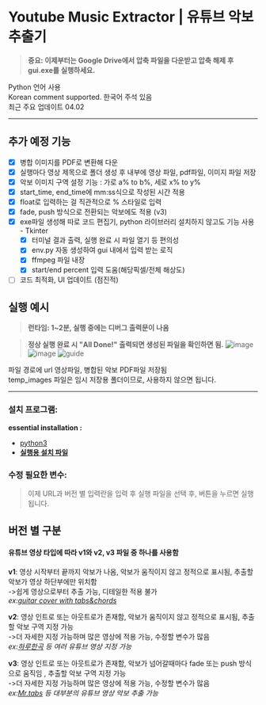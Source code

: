 # Youtube Music Extractor | 유튜브 악보 추출기

> **중요: 이제부터는 Google Drive에서 압축 파일을 다운받고 압축 해제 후 gui.exe를 실행하세요.**

Python 언어 사용  
Korean comment supported. 한국어 주석 있음  
최근 주요 업데이트 04.02

***

## 추가 예정 기능

- [X] 병합 이미지를 PDF로 변환해 다운
- [X] 실행마다 영상 제목으로 폴더 생성 후 내부에 영상 파일, pdf파일, 이미지 파일 저장
- [X] 악보 이미지 구역 설정 기능 : 가로 a% to b%, 세로 x% to y%
- [X] start_time, end_time에 mm:ss식으로 작성된 시간 적용
- [X] float로 입력하는 걸 직관적으로 % 스타일로 입력
- [X] fade, push 방식으로 전환되는 악보에도 적용 (v3)
- [X] exe파일 생성해 따로 코드 편집기, python 라이브러리 설치하지 않고도 기능 사용 - Tkinter
  - [X] 터미널 결과 출력, 실행 완료 시 파일 열기 등 편의성
  - [X] env.py 자동 생성하여 gui 내에서 입력 받는 로직
  - [X] ffmpeg 파일 내장
  - [X] start/end percent 입력 도움(해당픽셀/전체 해상도)
- [ ] 코드 최적화, UI 업데이트 (점진적)  

## 실행 예시

> **런타임: 1~2분, 실행 중에는 디버그 출력문이 나옴**

> **정상 실행 완료 시 "All Done!" 출력되면 생성된 파일을 확인하면 됨.**
> ![image](https://github.com/user-attachments/assets/f4e04e95-4880-419f-8e33-bd49b66822ca)
> ![image](https://github.com/user-attachments/assets/93f570df-3011-4ecb-992c-4367193782ba)
> ![guide](https://github.com/user-attachments/assets/30da0df6-a2dc-4185-8854-b9728e34141f)


파일 경로에 url 영상파일, 병합된 악보 PDF파일 저장됨  
temp_images 파일은 임시 저장용 폴더이므로, 사용하지 않으면 됩니다.  

***

### 설치 프로그램:  

**essential installation :**
* [python3](https://www.python.org/)  
* **[실행용 설치 파일](https://drive.google.com/file/d/1dj0XC9n5LOTS9t5GnV7UO-O9S-msMaFM/view?usp=sharing)**

### 수정 필요한 변수:  
> 이제 URL과 버전 별 입력란을 입력 후 실행 파일을 선택 후, 버튼을 누르면 실행됩니다.
> 
## 버전 별 구분
#### 유튜브 영상 타입에 따라 v1와 v2, v3 파일 중 하나를 사용함
**v1**: 영상 시작부터 끝까지 악보가 나옴, 악보가 움직이지 않고 정적으로 표시됨, 추출할 악보가 영상 하단부에만 위치함  
->쉽게 영상으로부터 추출 가능, 디테일한 적용 불가  
*ex:[guitar cover with tabs&chords](https://www.youtube.com/channel/UCeWHmkuMBM760nryL8wLfLg)*  

**v2**: 영상 인트로 또는 아웃트로가 존재함, 악보가 움직이지 않고 정적으로 표시됨, 추출할 악보 구역 지정 가능  
->더 자세한 지정 가능하며 많은 영상에 적용 가능, 수정할 변수가 많음  
*ex:[하루한곡](https://www.youtube.com/channel/UCKqym7WZq6J6BDJqapiinxw) 등 여러 유튜브 영상 지정 가능*

**v3**: 영상 인트로 또는 아웃트로가 존재함, 악보가 넘어갈때마다 fade 또는 push 방식으로 움직임 , 추출할 악보 구역 지정 가능  
->더 자세한 지정 가능하며 많은 영상에 적용 가능, 수정할 변수가 많음  
*ex:[Mr.tabs](https://youtu.be/x_NGsTIJptw?si=wKx17EWYK5Fol0Nr) 등 대부분의 유튜브 영상 악보 추출 가능*

